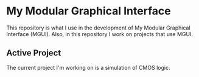# My Modular Graphical Interface

This repository is what I use in the development of My Modular Graphical Interface (MGUI). Also, in this repository I work on projects that use MGUI.

## Active Project

The current project I'm working on is a simulation of CMOS logic.
